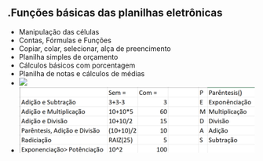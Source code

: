 .Funções básicas das planilhas eletrônicas
----------------
- Manipulação das células
- Contas, Fórmulas e Funções
- Copiar, colar, selecionar, alça de preencimento
- Planilha simples de orçamento
- Cálculos básicos com porcentagem
- Planilha de notas e cálculos de médias
- <img src="lousa1.png">
- <img src="pemdas.png">
	